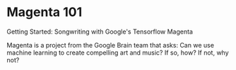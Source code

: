 # Magenta 101
Getting Started: Songwriting with Google's Tensorflow Magenta

Magenta is a project from the Google Brain team that asks: Can we use machine learning to create compelling art and music? If so, how? If not, why not?

